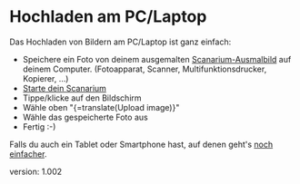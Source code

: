 # Hochladen am PC/Laptop

Das Hochladen von Bildern am PC/Laptop ist ganz einfach:

* Speichere ein Foto von deinem ausgemalten [Scanarium-Ausmalbild](#scanarium-coloring-pages) auf deinem Computer.
    (Fotoapparat, Scanner, Multifunktionsdrucker, Kopierer, …)
* [Starte dein Scanarium](#launching)
* Tippe/klicke auf den Bildschirm
* Wähle oben "{=translate(Upload image)}"
* Wähle das gespeicherte Foto aus
* Fertig :-)

Falls du auch ein Tablet oder Smartphone hast, auf denen geht's [noch einfacher](#uploading-tablet).

version: 1.002
